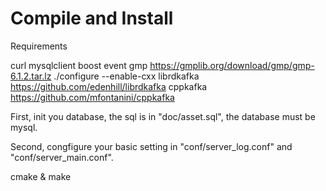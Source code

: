 # Compile and Install

Requirements

curl 
mysqlclient
boost
event
gmp         https://gmplib.org/download/gmp/gmp-6.1.2.tar.lz  ./configure --enable-cxx
librdkafka  https://github.com/edenhill/librdkafka
cppkafka    https://github.com/mfontanini/cppkafka

First, init you database, the sql is in "doc/asset.sql", the database must be mysql.

Second, congfigure your basic setting in "conf/server_log.conf" and "conf/server_main.conf".

cmake & make 
